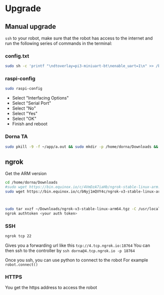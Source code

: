 # Upgrade

## Manual upgrade
`ssh` to your robot, make sure that the robot has access to the internet and run the following series of commands in the terminal:
### config.txt
```bash
sudo sh -c 'printf "\ndtoverlay=pi3-miniuart-bt\nenable_uart=1\n" >> /boot/config.txt'
```

### raspi-config
```bash
sudo raspi-config
```
- Select "Interfacing Options"
- Select "Serial Port"
- Select "No"
- Select "Yes"
- Select "OK"
- Finish and reboot

### Dorna TA
```bash
sudo pkill -9 -f ~/app/a.out && sudo mkdir -p /home/dorna/Downloads && sudo rm -rf /home/dorna/Downloads/upgrade && sudo mkdir /home/dorna/Downloads/upgrade && sudo git clone -b dorna_ta https://github.com/dorna-robotics/upgrade.git /home/dorna/Downloads/upgrade && cd /home/dorna/Downloads/upgrade && sudo sh setup.sh dorna_ta
```

## ngrok
Get the ARM version

```bash
cd /home/dorna/Downloads
#sudo wget https://bin.equinox.io/c/4VmDzA7iaHb/ngrok-stable-linux-arm.tgz
sudo wget https://bin.equinox.io/c/bNyj1mQVY4c/ngrok-v3-stable-linux-arm64.tgz



sudo tar xvzf ~/Downloads/ngrok-v3-stable-linux-arm64.tgz -C /usr/local/bin
ngrok authtoken <your auth token>
```
### SSH
```bash
ngrok tcp 22
```
Gives you a forwarding url like this `tcp://4.tcp.ngrok.io:18764`
You can then ssh to the controller by `ssh dorna@4.tcp.ngrok.io -p 18764`

Once you ssh, you can use python to connect to the robot
For example `robot.connect()`

### HTTPS
You get the https address to access the robot